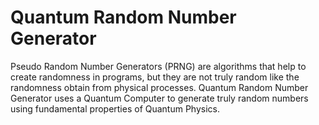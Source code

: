 # Quantum Random Number Generator

Pseudo Random Number Generators (PRNG) are algorithms that help to create randomness in programs, but they are not truly random like the randomness obtain from physical processes. Quantum Random Number Generator uses a Quantum Computer to generate truly random numbers using fundamental properties of Quantum Physics.

